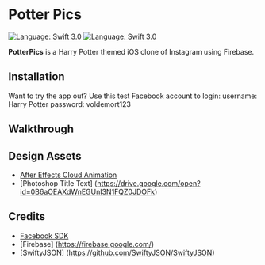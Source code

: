 # Potter Pics

[![Language: Swift 3.0](https://img.shields.io/badge/swift-3.0-orange.svg?style=flat)](https://developer.apple.com/swift)  [![Language: Swift 3.0](https://img.shields.io/github/license/mashape/apistatus.svg)](https://opensource.org/licenses/MIT)

**PotterPics** is a Harry Potter themed iOS clone of Instagram using Firebase.

## Installation
Want to try the app out? Use this test Facebook account to login:
username: Harry Potter
password: voldemort123

## Walkthrough


## Design Assets
- [After Effects Cloud Animation](https://drive.google.com/open?id=0B6aOEAXdWnEGanFLS3JORmNDWDA)
- [Photoshop Title Text] (https://drive.google.com/open?id=0B6aOEAXdWnEGUnI3N1FQZ0JDOFk)

## Credits
- [Facebook SDK](https://developers.facebook.com/docs/ios/)
- [Firebase] (https://firebase.google.com/)
- [SwiftyJSON] (https://github.com/SwiftyJSON/SwiftyJSON)
